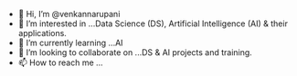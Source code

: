 - 👋 Hi, I’m @venkannarupani
- 👀 I’m interested in ...Data Science (DS), Artificial Intelligence (AI) & their applications.
- 🌱 I’m currently learning ...AI
- 💞️ I’m looking to collaborate on ...DS & AI projects and training.
- 📫 How to reach me ...

<!---
venkannarupani/venkannarupani is a ✨ special ✨ repository because its `README.md` (this file) appears on your GitHub profile.
You can click the Preview link to take a look at your changes.
--->
